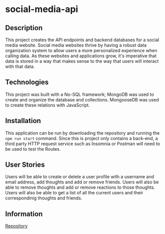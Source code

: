 # social-media-api

## Description
This project creates the API endpoints and backend databases for a social media website. Social media websites thrive by having a robust data organization system to allow users a more personalized experience when calling data. As these websites and applications grow, it's imperative that data is stored in a way that makes sense to the way that users will interact with that data. 

## Technologies
This project was built with a No-SQL framework; MongoDB was used to create and organize the database and collections. MongooseDB was used to create these relations with JavaScript. 

## Installation
This application can be run by downloading the repository and running the `npm run start` command. Since this is project only contains a back-end, a third party HTTP request service such as Insomnia or Postman will need to be used to test the Routes. 

## User Stories
Users will be able to create or delete a user profile with a username and email address, add thoughts and add or remove friends. Users will also be able to remove thoughts and add or remove reactions to those thoughts. Users will also be able to get a list of all the current users and their correspondinig thoughts and friends.

## Information
[Repository](https://github.com/nicolalenee/social-media-api)